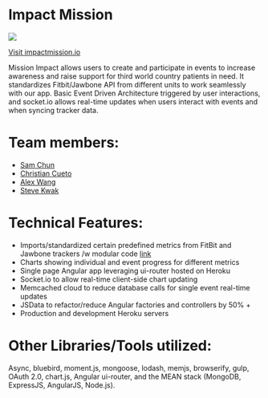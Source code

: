 # Impact Mission

<img src="http://i.imgur.com/3Vbn9HP.png?1"></img>

[Visit impactmission.io](http://impactmission.io/)

Mission Impact allows users to create and participate in events to increase awareness and raise support for third world country patients in need. It standardizes Fitbit/Jawbone API from different units to work seamlessly with our app. Basic Event Driven Architecture triggered by user interactions, and socket.io allows real-time updates when users interact with events and when syncing tracker data.

# Team members: 
- [Sam Chun](https://www.linkedin.com/in/sanghun89)
- [Christian Cueto](https://www.linkedin.com/in/christianmcueto)
- [Alex Wang](https://www.linkedin.com/in/alwang85)
- [Steve Kwak](https://www.linkedin.com/in/steveguac)

# Technical Features:
- Imports/standardized certain predefined metrics from FitBit and Jawbone trackers /w modular code [link](https://github.com/alwang85/run4cause/tree/master/server/db/models)
- Charts showing individual and event progress for different metrics
- Single page Angular app leveraging ui-router hosted on Heroku
- Socket.io to allow real-time client-side chart updating
- Memcached cloud to reduce database calls for single event real-time updates
- JSData to refactor/reduce Angular factories and controllers by 50% +
- Production and development Heroku servers

# Other Libraries/Tools utilized:
Async, bluebird, moment.js, mongoose, lodash, memjs, browserify, gulp, OAuth 2.0, chart.js, Angular ui-router, and the MEAN stack (MongoDB, ExpressJS, AngularJS, Node.js).